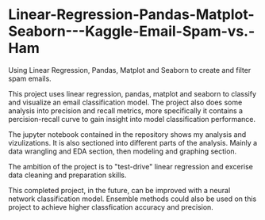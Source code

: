 # Linear-Regression-Pandas-Matplot-Seaborn---Kaggle-Email-Spam-vs.-Ham
Using Linear Regression, Pandas, Matplot and Seaborn to create and filter spam emails.

This project uses linear regression, pandas, matplot and seaborn to classify and visualize an email classification model. The project also does some analysis into precision and recall metrics, more specifically it contains a percision-recall curve to gain insight into model classification performance. 

The jupyter notebook contained in the repository shows my analysis and vizulizations. It is also sectioned into different parts of the analysis. 
Mainly a data wrangling and EDA section, then modeling and graphing section. 

The ambition of the project is to "test-drive" linear regression and excerise data cleaning and preparation skills. 

This completed project, in the future, can be improved with a neural network classification model. Ensemble methods could also be used on this project to achieve 
higher classfication accuracy and precision. 

